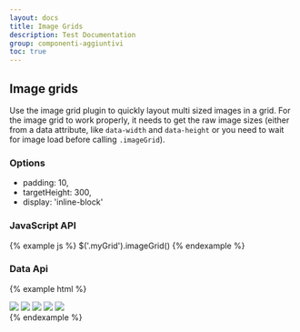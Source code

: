 ```yaml
---
layout: docs
title: Image Grids
description: Test Documentation
group: componenti-aggiuntivi
toc: true
---
```


## Image grids

Use the image grid plugin to quickly layout multi sized images in a grid. For the image grid to work properly, it needs to get the raw image sizes (either from a data attribute, like `data-width` and `data-height` or you need to wait for image load before calling `.imageGrid`).

### Options

- padding: 10,
- targetHeight: 300,
- display: 'inline-block'

### JavaScript API
{% example js %}
$('.myGrid').imageGrid()
{% endexample %}

### Data Api

{% example html %}
<div data-grid="images">
  <img data-width="350" data-height="300" src="http://placehold.it/350x300/EEE04A/ffffff">
  <img data-width="420" data-height="320" src="http://placehold.it/420x320/5cb85c/ffffff">
  <img data-width="320" data-height="380" src="http://placehold.it/320x380/5bc0de/ffffff">
  <img data-width="472" data-height="500" src="http://placehold.it/472x500/f0ad4e/ffffff">
  <img data-width="540" data-height="360" src="http://placehold.it/540x360/FF3167/ffffff">
</div>
{% endexample %}
